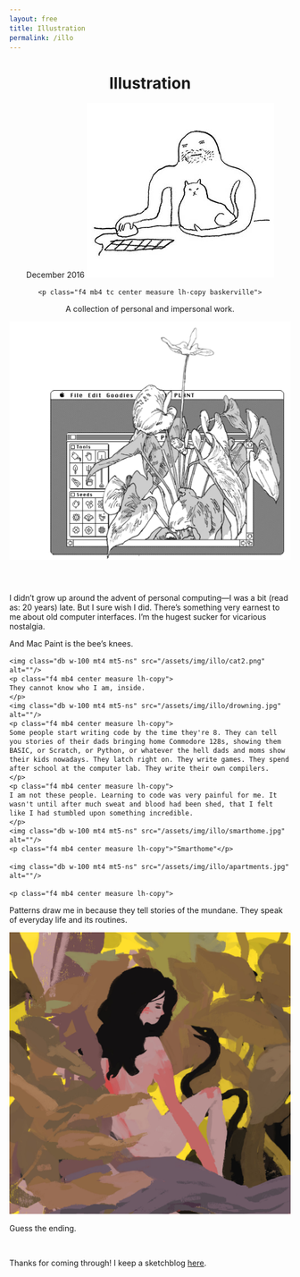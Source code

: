 ```yaml
---
layout: free
title: Illustration
permalink: /illo
---
```


  <header class="avenir tc-l ph3 ph4-ns pt4 pt5-ns">
    <h1 class="f3 fw4 f2-m f-subheadline-l measure lh-title mt0">Illustration</h1>
    <time class="f5 f4-l db fw1 baskerville mb4">December 2016</time>
    <img class="db ph6 center " src="/assets/img/illo/man.jpg" alt="">

    <p class="f4 mb4 tc center measure lh-copy baskerville">
  A collection of personal and impersonal work.
    </p>
    <img class="w-100 dib measure f3" src="/assets/img/illo/paint1.png" alt=""/>
  </header>
  <div class="ph3 ph4-m ph5-l">
    <p class="f4 mb4 center measure lh-copy">
    I didn’t grow up around the advent of personal computing—I was a bit (read as: 20 years) late. But I sure wish I did. There’s something very earnest to me about old computer interfaces. I’m the hugest sucker for vicarious nostalgia.
    </p>
    <p class="f4 mb4 center measure lh-copy">
    And Mac Paint is the bee’s knees.
    </p>
    <div class="measure db center f5 f4-ns lh-copy">

    <img class="db w-100 mt4 mt5-ns" src="/assets/img/illo/cat2.png" alt=""/>
    <p class="f4 mb4 center measure lh-copy">
    They cannot know who I am, inside.
    </p>
    <img class="db w-100 mt4 mt5-ns" src="/assets/img/illo/drowning.jpg" alt=""/>
    <p class="f4 mb4 center measure lh-copy">
    Some people start writing code by the time they're 8. They can tell you stories of their dads bringing home Commodore 128s, showing them BASIC, or Scratch, or Python, or whatever the hell dads and moms show their kids nowadays. They latch right on. They write games. They spend after school at the computer lab. They write their own compilers.
    </p>
    <p class="f4 mb4 center measure lh-copy">
    I am not these people. Learning to code was very painful for me. It wasn't until after much sweat and blood had been shed, that I felt like I had stumbled upon something incredible.
    </p>
    <img class="db w-100 mt4 mt5-ns" src="/assets/img/illo/smarthome.jpg" alt=""/>
    <p class="f4 mb4 center measure lh-copy">"Smarthome"</p>

    <img class="db w-100 mt4 mt5-ns" src="/assets/img/illo/apartments.jpg" alt=""/>

    <p class="f4 mb4 center measure lh-copy">
   Patterns draw me in because they tell stories of the mundane. They speak of everyday life and its routines.
  </p>
  <img class="db w-100 mt4 mt5-ns" src="/assets/img/illo/eden.jpg" alt=""/>
  <p class="f4 mb4 center measure lh-copy">
   Guess the ending.
   </p>

   <img class="db ph6 center" src="{{site.baseurl}}/assets/img/illo/cat.jpg" alt="">

<p class="f4 mb4 tc lh-copy baskerville">
Thanks for coming through! I keep a sketchblog <a class="link black underline dim" href="http://messybin.tumblr.com">here</a>.
</p>
</div>
